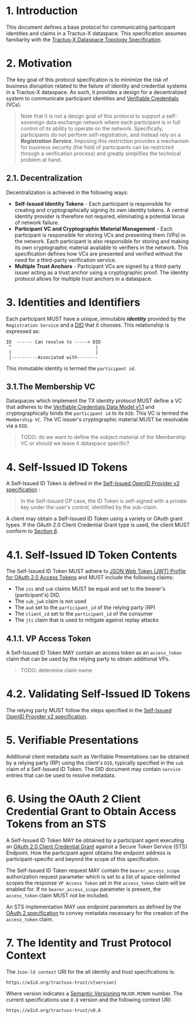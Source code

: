 # 1. Introduction

This document defines a base protocol for communicating participant identities and claims in a Tractus-X dataspace. This
specification assumes familiarity with the [Tractus-X Dataspace Topology Specification](tx.dataspace.topology.md).

# 2. Motivation

The key goal of this protocol specification is to minimize the risk of business disruption related to the failure of
identity and credential systems in a Tractus-X dataspace. As such, it provides a design for a decentralized system to
communicate participant identities and [Verifiable Credentials](https://www.w3.org/TR/vc-data-model/) (VCs).

> Note that it is not a design goal of this protocol to support a self-sovereign data exchange network where each
> participant is in full control of its ability to operate on the network. Specifically, participants do not perform
> self-registration, and instead rely on a _**Registration Service**_. Imposing this restriction provides a mechanism
> for business security (the field of participants can be restricted through a verification process) and greatly
> simplifies the technical problem at hand.

## 2.1. Decentralization

Decentralization is achieved in the following ways:

- **Self-Issued Identity Tokens** - Each participant is responsible for creating and cryptographically signing its own
  identity tokens. A central identity provider is therefore not required, eliminating a potential locus of network
  failure.
- **Participant VC and Cryptographic Material Management** - Each participant is responsible for storing VCs and
  presenting them (VPs) in the network. Each participant is also responsible for storing and making its own
  cryptographic material available to verifiers in the network. This specification defines how VCs are presented and
  verified without the need for a third-party verification service.
- **Multiple Trust Anchors** - Participant VCs are signed by a third-party issuer acting as a trust anchor using a
  cryptographic proof. The identity protocol allows for multiple trust anchors in a dataspace.

# 3. Identities and Identifiers

Each participant MUST have a unique, immutable **_identity_** provided by the `Registration Service` and
a [DID](https://github.com/w3c/did-core) that it chooses. This relationship is expressed as:

```
ID  ------ Can resolve to -----> DID
 ^                                |
 |                                |
 |----------Associated with--------                               
```

This immutable identity is termed the `participant id`.

## 3.1.The Membership VC

Dataspaces which implement the TX identity protocol MUST define a VC that adheres to
the [Verifiable Credentials Data Model v1.1](https://www.w3.org/TR/vc-data-model/) and cryptographically binds the
`participant id` to its `DID`. This VC is termed the `Membership VC`. The VC issuer's cryptographic material MUST
be resolvable via a `DID`.

> TODO: do we want to define the subject material of the Membership VC or should we leave it dataspace specific?

# 4. Self-Issued ID Tokens

A Self-Issued ID Token is defined in
the [Self-Issued OpenID Provider v2 specification](https://openid.net/specs/openid-connect-self-issued-v2-1_0.html#section-1.1) :

> In the Self-Issued OP case, the ID Token is self-signed with a private key under the user's control, identified by the
> sub-claim.

A client may obtain a Self-Issued ID Token using a variety or OAuth grant types. If the OAuth 2.0 Client Credential
Grant
type is used, the client MUST conform
to [Section 6](#6-using-the-oauth-2-client-credential-grant-to-obtain-access-tokens-from-an-sts).

# 4.1. Self-Issued ID Token Contents

The Self-Issued ID Token MUST adhere
to [JSON Web Token (JWT) Profile for OAuth 2.0 Access Tokens](https://datatracker.ietf.org/doc/html/rfc9068) and MUST
include the following claims:

- The `iss` and `sub` claims MUST be equal and set to the bearer's (participant's) DID.
- The `sub_jwk` claim is not used
- The `aud` set to the `participant_id` of the relying party (RP)
- The `client_id` set to the `participant_id` of the consumer
- The `jti` claim that is used to mitigate against replay attacks

## 4.1.1. VP Access Token

A Self-Issued ID Token MAY contain an access token as an `access_token` claim that can be used by the relying party to
obtain additional VPs.

> TODO: determine claim name

# 4.2. Validating Self-Issued ID Tokens

The relying party MUST follow the steps specified in
the [Self-Issued OpenID Provider v2 specification](https://openid.net/specs/openid-connect-self-issued-v2-1_0.html#section-11.1).

# 5. Verifiable Presentations

Additional client metadata such as Verifiable Presentations can be obtained by a relying party (RP) using the
client's `DID`, typically specified in the `sub` claim of a Self-Issued ID Token. The DID document may contain `service`
entries that can be used to resolve metadata.

# 6. Using the OAuth 2 Client Credential Grant to Obtain Access Tokens from an STS

A Self-Issued ID Token MAY be obtained by a participant agent executing
an [OAuth 2.0 Client Credential Grant](https://www.rfc-editor.org/rfc/rfc6749.html#section-4.4) against a Secure Token
Service (STS) Endpoint. How the participant agent obtains the endpoint address is participant-specific and beyond the
scope of this specification.

The Self-Issued ID Token request MAY contain the `bearer_access_scope` authorization request parameter which is set to a
list of space-delimited scopes the response `VP Access Token` set in the `access_token` claim will be enabled for. If
no `bearer_access_scope` parameter is present, the `access_token` claim MUST not be included.

An STS implementation MAY use endpoint parameters as defined by
the [OAuth 2 specification](https://www.rfc-editor.org/rfc/rfc6749.html#section-8.2) to convey metadata necessary for the
creation of the `access_token` claim.

# 7. The Identity and Trust Protocol Context

The `Json-ld context` URI for the all identity and trust specifications is:

`https://w3id.org/tractusx-trust/v[version]`

Where version indicates a [Semantic Versioning](https://semver.org/) `MAJOR.MINOR` number. The current specifications
use `0.8` version and the following context URI:

`https://w3id.org/tractusx-trust/v0.8`
